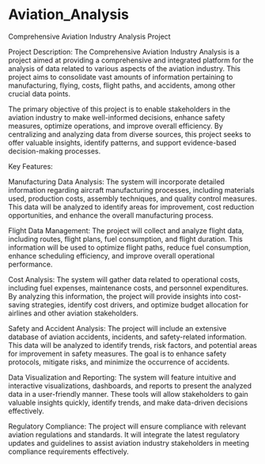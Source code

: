 # Aviation_Analysis
Comprehensive Aviation Industry Analysis Project

Project Description:
The Comprehensive Aviation Industry Analysis is a project aimed at providing a comprehensive and integrated platform for the analysis of data related to various aspects of the aviation industry. This project aims to consolidate vast amounts of information pertaining to manufacturing, flying, costs, flight paths, and accidents, among other crucial data points.

The primary objective of this project is to enable stakeholders in the aviation industry to make well-informed decisions, enhance safety measures, optimize operations, and improve overall efficiency. By centralizing and analyzing data from diverse sources, this project seeks to offer valuable insights, identify patterns, and support evidence-based decision-making processes.

Key Features:

Manufacturing Data Analysis: The system will incorporate detailed information regarding aircraft manufacturing processes, including materials used, production costs, assembly techniques, and quality control measures. This data will be analyzed to identify areas for improvement, cost reduction opportunities, and enhance the overall manufacturing process.

Flight Data Management: The project will collect and analyze flight data, including routes, flight plans, fuel consumption, and flight duration. This information will be used to optimize flight paths, reduce fuel consumption, enhance scheduling efficiency, and improve overall operational performance.

Cost Analysis: The system will gather data related to operational costs, including fuel expenses, maintenance costs, and personnel expenditures. By analyzing this information, the project will provide insights into cost-saving strategies, identify cost drivers, and optimize budget allocation for airlines and other aviation stakeholders.

Safety and Accident Analysis: The project will include an extensive database of aviation accidents, incidents, and safety-related information. This data will be analyzed to identify trends, risk factors, and potential areas for improvement in safety measures. The goal is to enhance safety protocols, mitigate risks, and minimize the occurrence of accidents.

Data Visualization and Reporting: The system will feature intuitive and interactive visualizations, dashboards, and reports to present the analyzed data in a user-friendly manner. These tools will allow stakeholders to gain valuable insights quickly, identify trends, and make data-driven decisions effectively.

Regulatory Compliance: The project will ensure compliance with relevant aviation regulations and standards. It will integrate the latest regulatory updates and guidelines to assist aviation industry stakeholders in meeting compliance requirements effectively.

